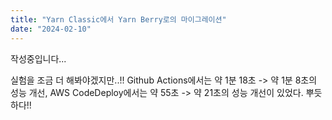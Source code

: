 ```yaml
---
title: "Yarn Classic에서 Yarn Berry로의 마이그레이션"
date: "2024-02-10"
---
```


작성중입니다...

실험을 조금 더 해봐야겠지만..!! Github Actions에서는 약 1분 18초 -> 약 1분 8초의 성능 개선, AWS CodeDeploy에서는 약 55초 -> 약 21초의 성능 개선이 있었다. 뿌듯하다!!